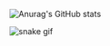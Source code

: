 
![Anurag's GitHub stats](https://github-readme-stats.vercel.app/api?username=ducnguyen1511&show_icons=true&theme=radical&hide_border=true)

![snake gif](https://github.com/ducnguyen1511/ducnguyen1511/blob/output/github-contribution-grid-snake.gif)
